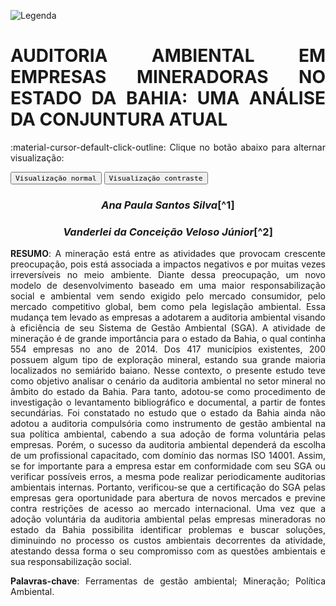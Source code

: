 
![Legenda](../imagens/capitulo.png)


# **AUDITORIA AMBIENTAL EM EMPRESAS MINERADORAS NO ESTADO DA BAHIA: UMA ANÁLISE DA CONJUNTURA ATUAL**

:material-cursor-default-click-outline: Clique no botão abaixo para alternar visualização:

<div class="tx-switch">
  <button data-md-color-scheme="default"><code>Visualização normal</code></button>
  <button data-md-color-scheme="slate"><code>Visualização contraste</code></button>
</div>

<script>
  var buttons = document.querySelectorAll("button[data-md-color-scheme]")
  buttons.forEach(function(button) {
    button.addEventListener("click", function() {
      var attr = this.getAttribute("data-md-color-scheme")
      document.body.setAttribute("data-md-color-scheme", attr)
      var name = document.querySelector("#__code_0 code span:nth-child(7)")
      name.textContent = attr
    })
  })
</script>

<style>
body {text-align: justify}
div.a {
  text-indent: 50px;
}
p.recuo {
  padding-left: 130px;
  font-size: small;
  text-align: justify;
}
</style>

<center><h3><em>Ana Paula Santos Silva</em>[^1]</h3></center>

<center><h3><em>Vanderlei da Conceição Veloso Júnior</em>[^2]</h3></center>

[^1]: Estudante de Pós-graduação \emph{Lato Sensu} EAD em Mineração e Meio
	Ambiente da Universidade Federal do Recôncavo da Bahia. E-mail:
	apssilva90@gmail.com.

[^2]: Professor Assistente na Universidade Federal do Recôncavo da Bahia.
	E-mail: vanderlei.veloso@ufrb.edu.br.

**RESUMO**: A mineração está entre as atividades que provocam
crescente preocupação, pois está associada a impactos negativos e por
muitas vezes irreversíveis no meio ambiente. Diante dessa preocupação,
um novo modelo de desenvolvimento baseado em uma maior responsabilização
social e ambiental vem sendo exigido pelo mercado consumidor, pelo
mercado competitivo global, bem como pela legislação ambiental. Essa
mudança tem levado as empresas a adotarem a auditoria ambiental visando
à eficiência de seu Sistema de Gestão Ambiental (SGA). A atividade de
mineração é de grande importância para o estado da Bahia, o qual
continha 554 empresas no ano de 2014. Dos 417 municípios existentes, 200
possuem algum tipo de exploração mineral, estando sua grande maioria
localizados no semiárido baiano. Nesse contexto, o presente estudo teve
como objetivo analisar o cenário da auditoria ambiental no setor mineral
no âmbito do estado da Bahia. Para tanto, adotou-se como procedimento de
investigação o levantamento bibliográfico e documental, a partir de
fontes secundárias. Foi constatado no estudo que o estado da Bahia ainda
não adotou a auditoria compulsória como instrumento de gestão ambiental
na sua política ambiental, cabendo a sua adoção de forma voluntária
pelas empresas. Porém, o sucesso da auditoria ambiental dependerá da
escolha de um profissional capacitado, com domínio das normas ISO 14001.
Assim, se for importante para a empresa estar em conformidade com seu
SGA ou verificar possíveis erros, a mesma pode realizar periodicamente
auditorias ambientais internas. Portanto, verificou-se que a
certificação do SGA pelas empresas gera oportunidade para abertura de
novos mercados e previne contra restrições de acesso ao mercado
internacional. Uma vez que a adoção voluntária da auditoria ambiental
pelas empresas mineradoras no estado da Bahia possibilita identificar
problemas e buscar soluções, diminuindo no processo os custos ambientais
decorrentes da atividade, atestando dessa forma o seu compromisso com as
questões ambientais e sua responsabilização
social.

**Palavras-chave**: Ferramentas de gestão ambiental; Mineração;
Política Ambiental.

